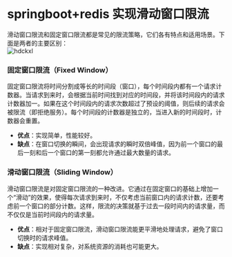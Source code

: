 # springboot+redis 实现滑动窗口限流
滑动窗口限流和固定窗口限流都是常见的限流策略，它们各有特点和适用场景。下面是两者的主要区别：  
![hdckxl](https://github.com/fuos/springboot3.x-demo/assets/34535312/022f1475-1720-4b74-9c64-508bf8c6cc01)

### 固定窗口限流（Fixed Window）

固定窗口限流将时间分割成等长的时间段（窗口），每个时间段内都有一个请求计数器。当请求到来时，会根据当前时间找到对应的时间段，并将该时间段内的请求计数器加一。如果在这个时间段内的请求次数超过了预设的阈值，则后续的请求会被限流（即拒绝服务）。每个时间段的计数器是独立的，当进入新的时间段时，计数器会重置。

- **优点**：实现简单，性能较好。
- **缺点**：在窗口切换的瞬间，会出现请求的瞬时双倍峰值，因为前一个窗口的最后一刻和后一个窗口的第一刻都允许通过最大数量的请求。

### 滑动窗口限流（Sliding Window）

滑动窗口限流是对固定窗口限流的一种改进。它通过在固定窗口的基础上增加一个“滑动”的效果，使得每次请求到来时，不仅考虑当前窗口内的请求计数，还要考虑前一个窗口的部分计数。这样，限流的决策就基于过去一段时间内的请求量，而不仅仅是当前时间段内的请求量。

- **优点**：相对于固定窗口限流，滑动窗口限流能更平滑地处理请求，避免了窗口切换时的请求峰值。
- **缺点**：实现相对复杂，对系统资源的消耗也可能更大。
